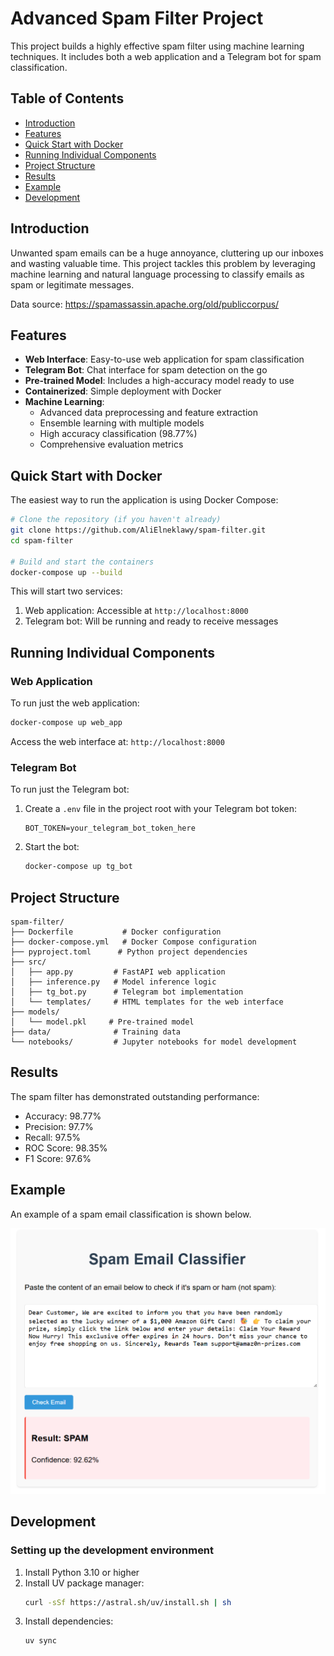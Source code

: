 # Advanced Spam Filter Project

This project builds a highly effective spam filter using machine learning techniques. It includes both a web application and a Telegram bot for spam classification.

## Table of Contents
- [Introduction](#introduction)
- [Features](#features)
- [Quick Start with Docker](#quick-start-with-docker)
- [Running Individual Components](#running-individual-components)
- [Project Structure](#project-structure)
- [Results](#results)
- [Example](#example)
- [Development](#development)

## Introduction

Unwanted spam emails can be a huge annoyance, cluttering up our inboxes and wasting valuable time. This project tackles this problem by leveraging machine learning and natural language processing to classify emails as spam or legitimate messages.

Data source: https://spamassassin.apache.org/old/publiccorpus/
## Features

- **Web Interface**: Easy-to-use web application for spam classification
- **Telegram Bot**: Chat interface for spam detection on the go
- **Pre-trained Model**: Includes a high-accuracy model ready to use
- **Containerized**: Simple deployment with Docker
- **Machine Learning**:
  - Advanced data preprocessing and feature extraction
  - Ensemble learning with multiple models
  - High accuracy classification (98.77%)
  - Comprehensive evaluation metrics

## Quick Start with Docker

The easiest way to run the application is using Docker Compose:

```bash
# Clone the repository (if you haven't already)
git clone https://github.com/AliElneklawy/spam-filter.git
cd spam-filter

# Build and start the containers
docker-compose up --build
```

This will start two services:
1. Web application: Accessible at `http://localhost:8000`
2. Telegram bot: Will be running and ready to receive messages

## Running Individual Components

### Web Application

To run just the web application:

```bash
docker-compose up web_app
```

Access the web interface at: `http://localhost:8000`

### Telegram Bot

To run just the Telegram bot:

1. Create a `.env` file in the project root with your Telegram bot token:
   ```
   BOT_TOKEN=your_telegram_bot_token_here
   ```

2. Start the bot:
   ```bash
   docker-compose up tg_bot
   ```

## Project Structure

```
spam-filter/
├── Dockerfile           # Docker configuration
├── docker-compose.yml   # Docker Compose configuration
├── pyproject.toml      # Python project dependencies
├── src/
│   ├── app.py         # FastAPI web application
│   ├── inference.py   # Model inference logic
│   ├── tg_bot.py      # Telegram bot implementation
│   └── templates/     # HTML templates for the web interface
├── models/
│   └── model.pkl     # Pre-trained model
├── data/              # Training data
└── notebooks/         # Jupyter notebooks for model development
```

## Results

The spam filter has demonstrated outstanding performance:

- Accuracy: 98.77%
- Precision: 97.7%
- Recall: 97.5%
- ROC Score: 98.35%
- F1 Score: 97.6%

## Example

An example of a spam email classification is shown below.

![Spam Filter](https://github.com/AliElneklawy/spam-filter/blob/main/assets/web_app.png)

## Development

### Setting up the development environment

1. Install Python 3.10 or higher
2. Install UV package manager:
   ```bash
   curl -sSf https://astral.sh/uv/install.sh | sh
   ```
3. Install dependencies:
   ```bash
   uv sync
   ```
